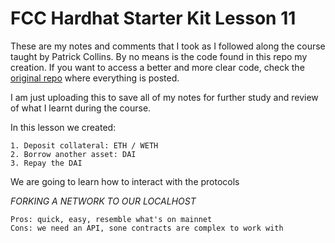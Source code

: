 # FCC Hardhat Starter Kit Lesson 11

These are my notes and comments that I took as I followed along the course taught by Patrick Collins. By no means is the code found in this repo my creation. If you want to access a better and more clear code, check the [original repo](https://github.com/smartcontractkit/full-blockchain-solidity-course-js#lesson-4-remix-fund-me) where everything is posted.

I am just uploading this to save all of my notes for further study and review of what I learnt during the course.

In this lesson we created:

    1. Deposit collateral: ETH / WETH
    2. Borrow another asset: DAI
    3. Repay the DAI

We are going to learn how to interact with the protocols

*FORKING A NETWORK TO OUR LOCALHOST*

    Pros: quick, easy, resemble what's on mainnet
    Cons: we need an API, sone contracts are complex to work with
